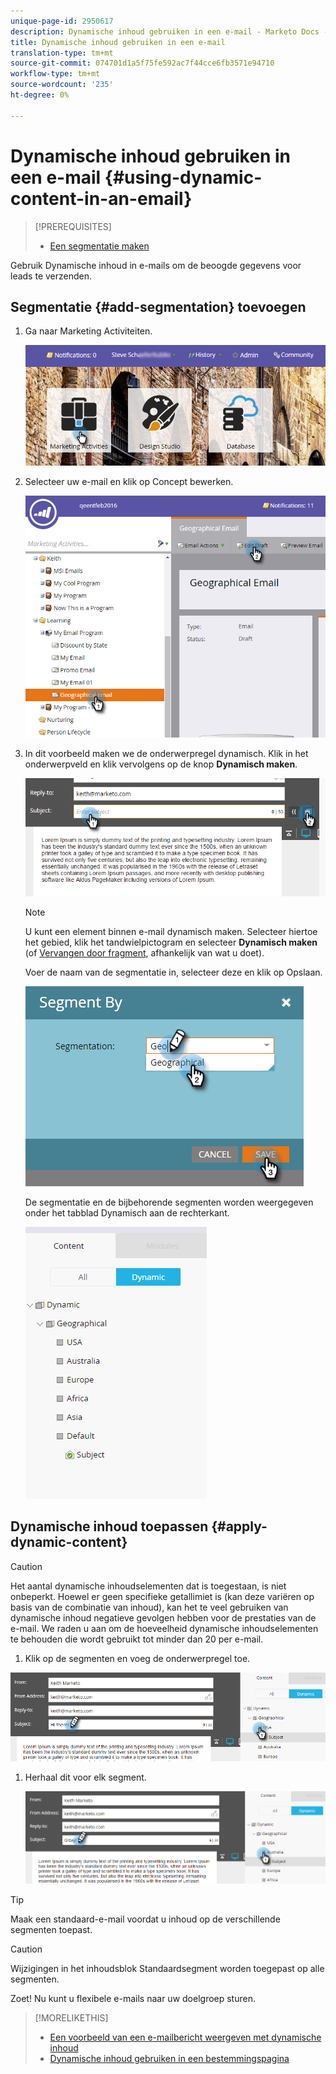 ```yaml
---
unique-page-id: 2950617
description: Dynamische inhoud gebruiken in een e-mail - Marketo Docs - Productdocumentatie
title: Dynamische inhoud gebruiken in een e-mail
translation-type: tm+mt
source-git-commit: 074701d1a5f75fe592ac7f44cce6fb3571e94710
workflow-type: tm+mt
source-wordcount: '235'
ht-degree: 0%

---
```



# Dynamische inhoud gebruiken in een e-mail {#using-dynamic-content-in-an-email}

>[!PREREQUISITES]
>
>* [Een segmentatie maken](../../../../product-docs/personalization/segmentation-and-snippets/segmentation/create-a-segmentation.md)

>



Gebruik Dynamische inhoud in e-mails om de beoogde gegevens voor leads te verzenden.

## Segmentatie {#add-segmentation} toevoegen

1. Ga naar Marketing Activiteiten.

   ![](assets/login-marketing-activities.png)

1. Selecteer uw e-mail en klik op Concept bewerken.

   ![](assets/1.2.png)

1. In dit voorbeeld maken we de onderwerpregel dynamisch. Klik in het onderwerpveld en klik vervolgens op de knop **Dynamisch maken**.

   ![](assets/1.3.png)

   >[!NOTE]
   >
   >U kunt een element binnen e-mail dynamisch maken. Selecteer hiertoe het gebied, klik het tandwielpictogram en selecteer **Dynamisch maken** (of [Vervangen door fragment](../../../../product-docs/personalization/segmentation-and-snippets/snippets/create-a-snippet.md), afhankelijk van wat u doet).

   Voer de naam van de segmentatie in, selecteer deze en klik op Opslaan.

   ![](assets/1.4.png)

   De segmentatie en de bijbehorende segmenten worden weergegeven onder het tabblad Dynamisch aan de rechterkant.

   ![](assets/1.5.png)

## Dynamische inhoud toepassen {#apply-dynamic-content}

>[!CAUTION]
>
>Het aantal dynamische inhoudselementen dat is toegestaan, is niet onbeperkt. Hoewel er geen specifieke getallimiet is (kan deze variëren op basis van de combinatie van inhoud), kan het te veel gebruiken van dynamische inhoud negatieve gevolgen hebben voor de prestaties van de e-mail. We raden u aan om de hoeveelheid dynamische inhoudselementen te behouden die wordt gebruikt tot minder dan 20 per e-mail.

1. Klik op de segmenten en voeg de onderwerpregel toe.

![](assets/2.1.png)

1. Herhaal dit voor elk segment.

   ![](assets/2.2.png)

>[!TIP]
>
>Maak een standaard-e-mail voordat u inhoud op de verschillende segmenten toepast.

>[!CAUTION]
>
>Wijzigingen in het inhoudsblok Standaardsegment worden toegepast op alle segmenten.

Zoet! Nu kunt u flexibele e-mails naar uw doelgroep sturen.

>[!MORELIKETHIS]
>
>* [Een voorbeeld van een e-mailbericht weergeven met dynamische inhoud](preview-an-email-with-dynamic-content.md)
>* [Dynamische inhoud gebruiken in een bestemmingspagina](../../../../product-docs/demand-generation/landing-pages/free-form-landing-pages/use-dynamic-content-in-a-free-form-landing-page.md)

>



